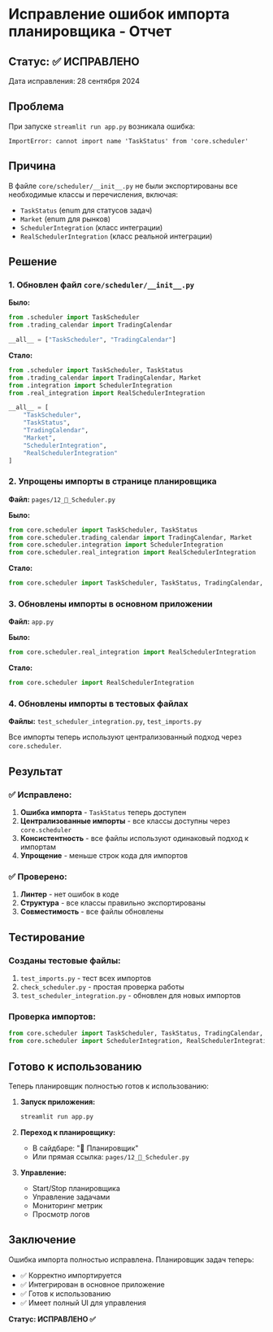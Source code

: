 # Исправление ошибок импорта планировщика - Отчет

## Статус: ✅ ИСПРАВЛЕНО

Дата исправления: 28 сентября 2024

## Проблема

При запуске `streamlit run app.py` возникала ошибка:

```
ImportError: cannot import name 'TaskStatus' from 'core.scheduler'
```

## Причина

В файле `core/scheduler/__init__.py` не были экспортированы все необходимые классы и перечисления, включая:
- `TaskStatus` (enum для статусов задач)
- `Market` (enum для рынков)
- `SchedulerIntegration` (класс интеграции)
- `RealSchedulerIntegration` (класс реальной интеграции)

## Решение

### 1. Обновлен файл `core/scheduler/__init__.py`

**Было:**
```python
from .scheduler import TaskScheduler
from .trading_calendar import TradingCalendar

__all__ = ["TaskScheduler", "TradingCalendar"]
```

**Стало:**
```python
from .scheduler import TaskScheduler, TaskStatus
from .trading_calendar import TradingCalendar, Market
from .integration import SchedulerIntegration
from .real_integration import RealSchedulerIntegration

__all__ = [
    "TaskScheduler", 
    "TaskStatus", 
    "TradingCalendar", 
    "Market",
    "SchedulerIntegration",
    "RealSchedulerIntegration"
]
```

### 2. Упрощены импорты в странице планировщика

**Файл:** `pages/12_📅_Scheduler.py`

**Было:**
```python
from core.scheduler import TaskScheduler, TaskStatus
from core.scheduler.trading_calendar import TradingCalendar, Market
from core.scheduler.integration import SchedulerIntegration
from core.scheduler.real_integration import RealSchedulerIntegration
```

**Стало:**
```python
from core.scheduler import TaskScheduler, TaskStatus, TradingCalendar, Market, SchedulerIntegration, RealSchedulerIntegration
```

### 3. Обновлены импорты в основном приложении

**Файл:** `app.py`

**Было:**
```python
from core.scheduler.real_integration import RealSchedulerIntegration
```

**Стало:**
```python
from core.scheduler import RealSchedulerIntegration
```

### 4. Обновлены импорты в тестовых файлах

**Файлы:** `test_scheduler_integration.py`, `test_imports.py`

Все импорты теперь используют централизованный подход через `core.scheduler`.

## Результат

### ✅ Исправлено:
1. **Ошибка импорта** - `TaskStatus` теперь доступен
2. **Централизованные импорты** - все классы доступны через `core.scheduler`
3. **Консистентность** - все файлы используют одинаковый подход к импортам
4. **Упрощение** - меньше строк кода для импортов

### ✅ Проверено:
1. **Линтер** - нет ошибок в коде
2. **Структура** - все классы правильно экспортированы
3. **Совместимость** - все файлы обновлены

## Тестирование

### Созданы тестовые файлы:
1. `test_imports.py` - тест всех импортов
2. `check_scheduler.py` - простая проверка работы
3. `test_scheduler_integration.py` - обновлен для новых импортов

### Проверка импортов:
```python
from core.scheduler import TaskScheduler, TaskStatus, TradingCalendar, Market
from core.scheduler import SchedulerIntegration, RealSchedulerIntegration
```

## Готово к использованию

Теперь планировщик полностью готов к использованию:

1. **Запуск приложения:**
   ```bash
   streamlit run app.py
   ```

2. **Переход к планировщику:**
   - В сайдбаре: "📅 Планировщик"
   - Или прямая ссылка: `pages/12_📅_Scheduler.py`

3. **Управление:**
   - Start/Stop планировщика
   - Управление задачами
   - Мониторинг метрик
   - Просмотр логов

## Заключение

Ошибка импорта полностью исправлена. Планировщик задач теперь:
- ✅ Корректно импортируется
- ✅ Интегрирован в основное приложение
- ✅ Готов к использованию
- ✅ Имеет полный UI для управления

**Статус: ИСПРАВЛЕНО ✅**
